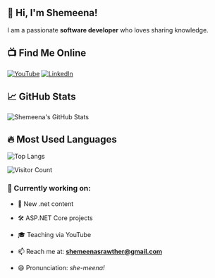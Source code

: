 ## 👋 Hi, I'm Shemeena!

I am a passionate **software developer** who loves sharing knowledge.

## 📺 Find Me Online

[![YouTube](https://img.shields.io/badge/YouTube-red?style=for-the-badge&logo=youtube)](https://www.youtube.com/@CoderC-ur5et) [![LinkedIn](https://img.shields.io/badge/LinkedIn-blue?style=for-the-badge&logo=linkedin)](https://www.linkedin.com/in/shemeenasulaiman/)
  
  
## 📈 GitHub Stats
![Shemeena's GitHub Stats](https://github-readme-stats.vercel.app/api?username=ShemeenaRawther&show_icons=true&theme=radical)

## 🔥 Most Used Languages
![Top Langs](https://github-readme-stats.vercel.app/api/top-langs/?username=ShemeenaRawther&layout=compact&theme=radical)

![Visitor Count](https://count.getloli.com/get/@ShemeenaRawther?theme=rule34)

### 🔭 Currently working on:
- 🚀 New .net content
- 🛠️ ASP.NET Core projects
- 🎓 Teaching via YouTube

- 📫 Reach me at: **shemeenasrawther@gmail.com**
- 😄 Pronunciation: _she-meena!_
<!--
**ShemeenaRawther/ShemeenaRawther** is a ✨ _special_ ✨ repository because its `README.md` (this file) appears on your GitHub profile.

Here are some ideas to get you started:

- 🔭 I’m currently working on ...
- 🌱 I’m currently learning ...
- 👯 I’m looking to collaborate on ...
- 🤔 I’m looking for help with ...
- 💬 Ask me about ...
- 📫 How to reach me: ...
- 😄 Pronouns: ...
- ⚡ Fun fact: ...
-->
